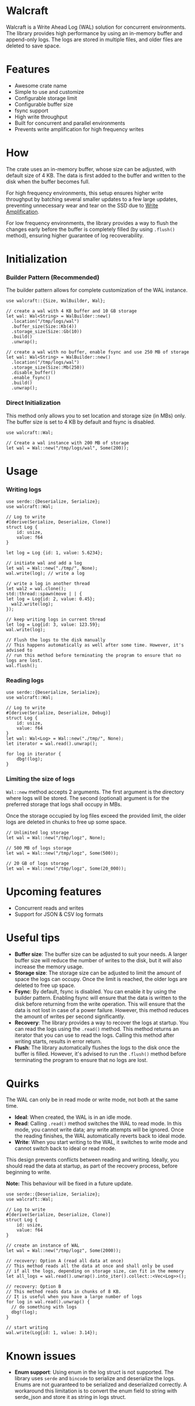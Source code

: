 # Walcraft

Walcraft is a Write Ahead Log (WAL) solution for concurrent environments. The library provides high performance by using
an in-memory buffer and append-only logs.
The logs are stored in multiple files, and older files are deleted to save space.

# Features

- Awesome crate name
- Simple to use and customize
- Configurable storage limit
- Configurable buffer size
- fsync support
- High write throughput
- Built for concurrent and parallel environments
- Prevents write amplification for high frequency writes

# How

The crate uses an in-memory buffer, whose size can be adjusted, with default size of 4 KB.
The data is first added to the buffer and written to the disk when the buffer becomes full.

For high frequency environments, this setup ensures higher write throughput by batching several smaller updates
to a few large updates, preventing unnecessary wear and tear on the SSD due
to [Write Amplification](https://en.wikipedia.org/wiki/Write_amplification).

For low frequency environments, the library provides a way to flush the changes early
before the buffer is completely filled (by using `.flush()` method), ensuring higher guarantee of log recoverability.

# Initialization

### Builder Pattern (Recommended)

The builder pattern allows for complete customization of the WAL instance.

```
use walcraft::{Size, WalBuilder, Wal};

// create a wal with 4 KB buffer and 10 GB storage
let wal: Wal<String> = WalBuilder::new()
  .location("/tmp/logs/wal")
  .buffer_size(Size::Kb(4))
  .storage_size(Size::Gb(10))
  .build()
  .unwrap();

// create a wal with no buffer, enable fsync and use 250 MB of storage
let wal: Wal<String> = WalBuilder::new()
  .location("/tmp/logs/wal")
  .storage_size(Size::Mb(250))
  .disable_buffer()
  .enable_fsync()
  .build()
  .unwrap();
```

### Direct Initialization

This method only allows you to set location and storage size (in MBs) only.
The buffer size is set to 4 KB by default and fsync is disabled.

```
use walcraft::Wal;

// Create a wal instance with 200 MB of storage
let wal = Wal::new("/tmp/logs/wal", Some(200));
```

# Usage

### Writing logs

```
use serde::{Deserialize, Serialize};
use walcraft::Wal;

// Log to write
#[derive(Serialize, Deserialize, Clone)]
struct Log {
    id: usize,
    value: f64
}

let log = Log {id: 1, value: 5.6234};

// initiate wal and add a log
let wal = Wal::new("./tmp/", None);
wal.write(log); // write a log

// write a log in another thread
let wal2 = wal.clone();
std::thread::spawn(move | | {
let log = Log{id: 2, value: 0.45};
  wal2.write(log);
});

// keep writing logs in current thread
let log = Log{id: 3, value: 123.59};
wal.write(log);

// Flush the logs to the disk manually
// This happens automatically as well after some time. However, it's advised to
// run this method before terminating the program to ensure that no logs are lost.
wal.flush();
```

### Reading logs

```
use serde::{Deserialize, Serialize};
use walcraft::Wal;

// Log to write
#[derive(Serialize, Deserialize, Debug)]
struct Log {
    id: usize,
    value: f64
}
let wal: Wal<Log> = Wal::new("./tmp/", None);
let iterator = wal.read().unwrap();

for log in iterator {
    dbg!(log);
}
```

### Limiting the size of logs

`Wal::new` method accepts 2 arguments. The first argument is the directory where logs will be stored.
The second (optional) argument is for the preferred storage that logs shall occupy in MBs.

Once the storage occupied by log files exceed the provided limit, the older logs are deleted in chunks
to free up some space.

```
// Unlimited log storage
let wal = Wal::new("/tmp/logz", None);

// 500 MB of logs storage
let wal = Wal::new("/tmp/logz", Some(500));

// 20 GB of logs storage
let wal = Wal::new("/tmp/logz", Some(20_000));
```

# Upcoming features

- Concurrent reads and writes
- Support for JSON & CSV log formats

# Useful tips

- **Buffer size**: The buffer size can be adjusted to suit your needs. A larger buffer size will reduce the number of
  writes to the disk, but it will also increase the memory usage.
- **Storage size**: The storage size can be adjusted to limit the amount of space the logs can occupy. Once the limit is
  reached, the older logs are deleted to free up space.
- **Fsync**: By default, fsync is disabled. You can enable it by using the builder pattern. Enabling fsync will ensure
  that the data is written to the disk before returning from the write operation. This will ensure that the data is
  not lost in case of a power failure. However, this method reduces the amount of writes per second significantly.
- **Recovery**: The library provides a way to recover the logs at startup. You can read the logs using the `.read()`
  method. This method returns an iterator that you can use to read the logs. Calling this method after writing starts,
  results in error return.
- **Flush**: The library automatically flushes the logs to the disk once the buffer is filled. However, it's advised
  to run the `.flush()` method before terminating the program to ensure that no logs are lost.

# Quirks

The WAL can only be in read mode or write mode, not both at the same time.

- **Ideal**: When created, the WAL is in an idle mode.
- **Read**: Calling `.read()` method switches the WAL to read mode. In this mode, you cannot write data;
  any write attempts will be ignored. Once the reading finishes, the WAL automatically reverts back to ideal mode.
- **Write**: When you start writing to the WAL, it switches to write mode and cannot switch back to ideal or read mode.

This design prevents conflicts between reading and writing. Ideally, you should read the data at startup, as part of the
recovery process, before beginning to write.

**Note:** This behaviour will be fixed in a future update.

```
use serde::{Deserialize, Serialize};
use walcraft::Wal;

// Log to write
#[derive(Serialize, Deserialize, Clone)]
struct Log {
    id: usize,
    value: f64
}

// create an instance of WAL
let wal = Wal::new("/tmp/logz", Some(2000));

// recovery: Option A (read all data at once)
// This method reads all the data at once and shall only be used 
// if all the logs, depending on storage size, can fit in the memory
let all_logs = wal.read().unwrap().into_iter().collect::<Vec<Log>>();

// recovery: Option B
// This method reads data in chunks of 8 KB. 
// It is useful when you have a large number of logs
for log in wal.read().unwrap() {
  // do something with logs 
  dbg!(log);
}

// start writing
wal.write(Log{id: 1, value: 3.14});

```

# Known issues

- **Enum support**: Using enum in the log struct is not supported.
  The library uses `serde` and `bincode` to serialize and deserialize the logs.
  Enums are not guaranteed to be serialized and deserialized correctly.
  A workaround this limitation is to convert the enum field to string with serde_json
  and store it as string in logs struct.